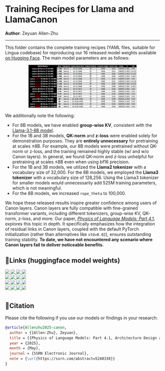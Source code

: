 # Training Recipes for Llama and LlamaCanon

**Author**: Zeyuan Allen-Zhu  

---

This folder contains the complete training recipes (YAML files, suitable for Lingua codebase) for reproducing our 16 released model weights available [on Hugging Face](https://huggingface.co/facebook/PhysicsLM4.2__LlamaCanon-8B-Nemo-1T-lr0.003). The main model parameters are as follows:

<div align="center">
<img src="../lingua_results/table-params.png" style="object-fit: contain; width: 70%; "/>
</div>

We additionally note the following:

* For 8B models, we have enabled **group-wise KV**, consistent with the [Llama-3.1-8B model](https://huggingface.co/meta-llama/Llama-3.1-8B/blob/main/config.json).
* For the 1B and 3B models, **QK-norm** and **z-loss** were enabled solely for demonstration purposes. They are **entirely unnecessary** for pretraining at scales ≤8B. For example, our 8B models were pretrained without QK-norm or z-loss, and the training remained highly stable (w/ and w/o Canon layers). In general, we found QK-norm and z-loss unhelpful for pretraining at scales ≤8B even when using bf16 precision.
* For the 1B and 3B models, we utilized the **Llama2 tokenizer** with a vocabulary size of 32,000. For the 8B models, we employed the **Llama3 tokenizer** with a vocabulary size of 128,256. Using the Llama3 tokenizer for smaller models would unnecessarily add 525M training parameters, which is not meaningful.  
* For the 8B models, we increased `rope_theta` to 100,000.  

We hope these released results inspire greater confidence among users of Canon layers. Canon layers are fully compatible with fine-grained transformer variants, including different tokenizers, group-wise KV, QK-norm, z-loss, and more. Our paper, [*Physics of Language Models: Part 4.1*](https://ssrn.com/abstract=5240330), explores this topic in depth. It specifically emphasizes how the integration of residual links in Canon layers, coupled with the default PyTorch initialization (rather than alternatives like `std=0.02`), ensures outstanding training stability. **To date, we have not encountered any scenario where Canon layers fail to deliver noticeable benefits.**

## 🔗Links (huggingface model weights)

<div style="
  display: inline-block;
  transform: scale(0.9);
  transform-origin: top left;
  width: fit-content;
  white-space: nowrap;
">
<a href="https://huggingface.co/facebook/PhysicsLM4.2__Llama-1B-Nemo-1T-lr0.002">
  <img src="https://img.shields.io/badge/Llama-1B--Nemo--1T--lr0.002-white">
</a>
<a href="https://huggingface.co/facebook/PhysicsLM4.2__LlamaCanon-1B-Nemo-1T-lr0.002">
  <img src="https://img.shields.io/badge/LlamaCanon-1B--Nemo--1T--lr0.002-white">
</a>
<a href="https://huggingface.co/facebook/PhysicsLM4.2__Llama-1B-Nemo-1T-lr0.003">
  <img src="https://img.shields.io/badge/Llama-1B--Nemo--1T--lr0.003-white">
</a>
<a href="https://huggingface.co/facebook/PhysicsLM4.2__LlamaCanon-1B-Nemo-1T-lr0.003">
  <img src="https://img.shields.io/badge/LlamaCanon-1B--Nemo--1T--lr0.003-white">
</a>
<br/>
<a href="https://huggingface.co/facebook/PhysicsLM4.2__Llama-1B-Nemo-2T-lr0.003">
  <img src="https://img.shields.io/badge/Llama-1B--Nemo--2T--lr0.003-white">
</a>
<a href="https://huggingface.co/facebook/PhysicsLM4.2__LlamaCanon-1B-Nemo-2T-lr0.003">
  <img src="https://img.shields.io/badge/LlamaCanon-1B--Nemo--2T--lr0.003-white">
</a>
<a href="https://huggingface.co/facebook/PhysicsLM4.2__Llama-1B-Nemo-2T-lr0.005">
  <img src="https://img.shields.io/badge/Llama-1B--Nemo--2T--lr0.005-white">
</a>
<a href="https://huggingface.co/facebook/PhysicsLM4.2__LlamaCanon-1B-Nemo-2T-lr0.005">
  <img src="https://img.shields.io/badge/LlamaCanon-1B--Nemo--2T--lr0.005-white">
</a>
<br/>
<a href="https://huggingface.co/facebook/PhysicsLM4.2__Llama-3B-Nemo-1T-lr0.002">
  <img src="https://img.shields.io/badge/Llama-3B--Nemo--1T--lr0.002-white">
</a>
<a href="https://huggingface.co/facebook/PhysicsLM4.2__LlamaCanon-3B-Nemo-1T-lr0.002">
  <img src="https://img.shields.io/badge/LlamaCanon-3B--Nemo--1T--lr0.002-white">
</a>
<a href="https://huggingface.co/facebook/PhysicsLM4.2__Llama-3B-Nemo-1T-lr0.003">
  <img src="https://img.shields.io/badge/Llama-3B--Nemo--1T--lr0.003-white">
</a>
<a href="https://huggingface.co/facebook/PhysicsLM4.2__LlamaCanon-3B-Nemo-1T-lr0.003">
  <img src="https://img.shields.io/badge/LlamaCanon-3B--Nemo--1T--lr0.003-white">
</a>
<br/>
<a href="https://huggingface.co/facebook/PhysicsLM4.2__Llama-8B-Nemo-1T-lr0.002">
  <img src="https://img.shields.io/badge/Llama-8B--Nemo--1T--lr0.002-white">
</a>
<a href="https://huggingface.co/facebook/PhysicsLM4.2__LlamaCanon-8B-Nemo-1T-lr0.002">
  <img src="https://img.shields.io/badge/LlamaCanon-8B--Nemo--1T--lr0.002-white">
</a>
<a href="https://huggingface.co/facebook/PhysicsLM4.2__Llama-8B-Nemo-1T-lr0.003">
  <img src="https://img.shields.io/badge/Llama-8B--Nemo--1T--lr0.003-white">
</a>
<a href="https://huggingface.co/facebook/PhysicsLM4.2__LlamaCanon-8B-Nemo-1T-lr0.003">
  <img src="https://img.shields.io/badge/LlamaCanon-8B--Nemo--1T--lr0.003-white">
</a>
</div>

## 📖Citation
Please cite the following if you use our models or findings in your research:
```bibtex
@article{Allenzhu2025-canon,
  author = {{Allen-Zhu}, Zeyuan},
  title = {{Physics of Language Models: Part 4.1, Architecture Design and the Magic of Canon Layers}},
  year = {2025},
  month = {May},
  journal = {SSRN Electronic Journal},
  note = {\url{https://ssrn.com/abstract=5240330}}
}
```